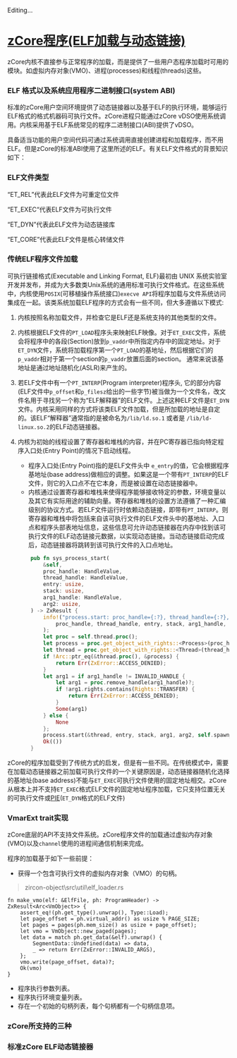 Editing...
# [zCore程序(ELF加载与动态链接)](https://fuchsia.dev/fuchsia-src/concepts/booting/program_loading)

zCore内核不直接参与正常程序的加载，而是提供了一些用户态程序加载时可用的模块。如虚拟内存对象(VMO)、进程(processes)和线程(threads)这些。 


### ELF 格式以及系统应用程序二进制接口(system ABI)


标准的zCore用户空间环境提供了动态链接器以及基于ELF的执行环境，能够运行ELF格式的格式机器码可执行文件。zCore进程只能通过zCore vDSO使用系统调用。内核采用基于ELF系统常见的程序二进制接口(ABI)提供了vDSO。  

具备适当功能的用户空间代码可通过系统调用直接创建进程和加载程序，而不用ELF。但是zCore的标准ABI使用了这里所述的ELF。有关ELF文件格式的背景知识如下： 

### ELF文件类型 
“ET_REL”代表此ELF文件为可重定位文件  

“ET_EXEC“代表ELF文件为可执行文件  
 
“ET_DYN”代表此ELF文件为动态链接库  

“ET_CORE”代表此ELF文件是核心转储文件  


### 传统ELF程序文件加载  

可执行链接格式(Executable and Linking Format, ELF)最初由 UNIX 系统实验室开发并发布，并成为大多数类Unix系统的通用标准可执行文件格式。在这些系统中，内核使用```POSIX```(可移植操作系统接口)```execve API```将程序加载与文件系统访问集成在一起。该类系统加载ELF程序的方式会有一些不同，但大多遵循以下模式:  


1. 内核按照名称加载文件，并检查它是ELF还是系统支持的其他类型的文件。  


2. 内核根据ELF文件的```PT_LOAD```程序头来映射ELF映像。对于```ET_EXEC```文件，系统会将程序中的各段(Section)放到```p_vaddr```中所指定内存中的固定地址。对于```ET_DYN```文件，系统将加载程序第一个```PT_LOAD```的基地址，然后根据它们的```p_vaddr```相对于第一个section的```p_vaddr```放置后面的section。 通常来说该基地址是通过地址随机化(ASLR)来产生的。  


3. 若ELF文件中有一个```PT_INTERP```(Program interpreter)程序头,  它的部分内容(ELF文件中```p_offset```和```p_filesz```给出的一些字节)被当做为一个文件名，改文件名用于寻找另一个称为“ELF解释器”的ELF文件。上述这种ELF文件是```ET_DYN```文件。内核采用同样的方式将该类ELF文件加载，但是所加载的地址是自定的。该ELF“解释器”通常指的是被命名为```/lib/ld.so.1``` 或者是 ```/lib/ld-linux.so.2```的ELF动态链接器。



4. 内核为初始的线程设置了寄存器和堆栈的内容，并在PC寄存器已指向特定程序入口处(Entry Point)的情况下启动线程。 
    + 程序入口处(Entry Point)指的是ELF文件头中 ```e_entry```的值，它会根据程序基地址(base address)做相应的调整。如果这是一个带有```PT_INTERP```的ELF文件，则它的入口点不在它本身，而是被设置在动态链接器中。
    + 内核通过设置寄存器和堆栈来使得程序能够接收特定的参数，环境变量以及其它有实际用途的辅助向量。寄存器和堆栈的设置方法遵循了一种汇编级别的协议方式。若ELF文件运行时依赖动态链接，即带有```PT_INTERP```。则寄存器和堆栈中将包括来自该可执行文件的ELF文件头中的基地址、入口点和程序头部表地址信息，这些信息可允许动态链接器在内存中找到该可执行文件的ELF动态链接元数据，以实现动态链接。当动态链接启动完成后，动态链接器将跳转到该可执行文件的入口点地址。

    ```rust
        pub fn sys_process_start(
            &self,
            proc_handle: HandleValue,
            thread_handle: HandleValue,
            entry: usize,
            stack: usize,
            arg1_handle: HandleValue,
            arg2: usize,
        ) -> ZxResult {
            info!("process.start: proc_handle={:?}, thread_handle={:?}, entry={:?}, stack={:?}, arg1_handle={:?}, arg2={:?}",
                proc_handle, thread_handle, entry, stack, arg1_handle, arg2
            );
            let proc = self.thread.proc();
            let process = proc.get_object_with_rights::<Process>(proc_handle, Rights::WRITE)?;
            let thread = proc.get_object_with_rights::<Thread>(thread_handle, Rights::WRITE)?;
            if !Arc::ptr_eq(&thread.proc(), &process) {
                return Err(ZxError::ACCESS_DENIED);
            }
            let arg1 = if arg1_handle != INVALID_HANDLE {
                let arg1 = proc.remove_handle(arg1_handle)?;
                if !arg1.rights.contains(Rights::TRANSFER) {
                    return Err(ZxError::ACCESS_DENIED);
                }
                Some(arg1)
            } else {
                None
            };
            process.start(&thread, entry, stack, arg1, arg2, self.spawn_fn)?;
            Ok(())
        }
    ```
zCore的程序加载受到了传统方式的启发，但是有一些不同。在传统模式中，需要在加载动态链接器之前加载可执行文件的一个关键原因是，动态链接器随机化选择的基地址(base address)不能与```ET_EXEC```可执行文件使用的固定地址相交。zCore从根本上并不支持```ET_EXEC```格式ELF文件的固定地址程序加载，它只支持位置无关的可执行文件或[PIE](https://patchwork.kernel.org/patch/9807325/)(```ET_DYN```格式的ELF文件)


### VmarExt trait实现 

zCore底层的API不支持文件系统。zCore程序文件的加载通过虚拟内存对象(VMO)以及```channel```使用的进程间通信机制来完成。

程序的加载基于如下一些前提：
+ 获得一个包含可执行文件的虚拟内存对象（VMO）的句柄。

> zircon-object\src\util\elf_loader.rs
```shell
fn make_vmo(elf: &ElfFile, ph: ProgramHeader) -> ZxResult<Arc<VmObject>> {
    assert_eq!(ph.get_type().unwrap(), Type::Load);
    let page_offset = ph.virtual_addr() as usize % PAGE_SIZE;
    let pages = pages(ph.mem_size() as usize + page_offset);
    let vmo = VmObject::new_paged(pages);
    let data = match ph.get_data(&elf).unwrap() {
        SegmentData::Undefined(data) => data,
        _ => return Err(ZxError::INVALID_ARGS),
    };
    vmo.write(page_offset, data)?;
    Ok(vmo)
}
```
+ 程序执行参数列表。
+ 程序执行环境变量列表。
+ 存在一个初始的句柄列表，每个句柄都有一个句柄信息项。


### zCore所支持的三种


### 标准zCore ELF动态链接器


